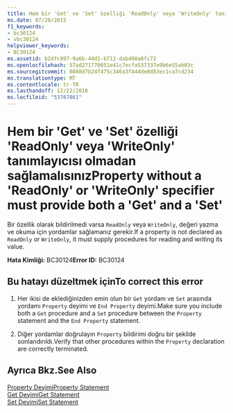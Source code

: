 ```yaml
---
title: Hem bir 'Get' ve 'Set' özelliği 'ReadOnly' veya 'WriteOnly' tanımlayıcısı olmadan sağlamalısınız
ms.date: 07/20/2015
f1_keywords:
- bc30124
- vbc30124
helpviewer_keywords:
- BC30124
ms.assetid: b24fc997-9a6b-44d1-b712-dab498a6fc72
ms.openlocfilehash: 57ad271770051e41c7ecfa537337e9b6e55ab03c
ms.sourcegitcommit: 0888d7b24f475c346a3f444de8d83ec1ca7cd234
ms.translationtype: MT
ms.contentlocale: tr-TR
ms.lasthandoff: 12/22/2018
ms.locfileid: "53767861"
---
```

# <a name="property-without-a-readonly-or-writeonly-specifier-must-provide-both-a-get-and-a-set"></a><span data-ttu-id="84481-102">Hem bir 'Get' ve 'Set' özelliği 'ReadOnly' veya 'WriteOnly' tanımlayıcısı olmadan sağlamalısınız</span><span class="sxs-lookup"><span data-stu-id="84481-102">Property without a 'ReadOnly' or 'WriteOnly' specifier must provide both a 'Get' and a 'Set'</span></span>
<span data-ttu-id="84481-103">Bir özellik olarak bildirilmedi varsa `ReadOnly` veya `WriteOnly`, değeri yazma ve okuma için yordamlar sağlamanız gerekir.</span><span class="sxs-lookup"><span data-stu-id="84481-103">If a property is not declared as `ReadOnly` or `WriteOnly`, it must supply procedures for reading and writing its value.</span></span>  
  
 <span data-ttu-id="84481-104">**Hata Kimliği:** BC30124</span><span class="sxs-lookup"><span data-stu-id="84481-104">**Error ID:** BC30124</span></span>  
  
## <a name="to-correct-this-error"></a><span data-ttu-id="84481-105">Bu hatayı düzeltmek için</span><span class="sxs-lookup"><span data-stu-id="84481-105">To correct this error</span></span>  
  
1.  <span data-ttu-id="84481-106">Her ikisi de eklediğinizden emin olun bir `Get` yordam ve `Set` arasında yordamı `Property` deyimi ve `End Property` deyimi.</span><span class="sxs-lookup"><span data-stu-id="84481-106">Make sure you include both a `Get` procedure and a `Set` procedure between the `Property` statement and the `End Property` statement.</span></span>  
  
2.  <span data-ttu-id="84481-107">Diğer yordamlar doğrulayın `Property` bildirimi doğru bir şekilde sonlandırıldı.</span><span class="sxs-lookup"><span data-stu-id="84481-107">Verify that other procedures within the `Property` declaration are correctly terminated.</span></span>  
  
## <a name="see-also"></a><span data-ttu-id="84481-108">Ayrıca Bkz.</span><span class="sxs-lookup"><span data-stu-id="84481-108">See Also</span></span>  
 [<span data-ttu-id="84481-109">Property Deyimi</span><span class="sxs-lookup"><span data-stu-id="84481-109">Property Statement</span></span>](../../visual-basic/language-reference/statements/property-statement.md)  
 [<span data-ttu-id="84481-110">Get Deyimi</span><span class="sxs-lookup"><span data-stu-id="84481-110">Get Statement</span></span>](../../visual-basic/language-reference/statements/get-statement.md)  
 [<span data-ttu-id="84481-111">Set Deyimi</span><span class="sxs-lookup"><span data-stu-id="84481-111">Set Statement</span></span>](../../visual-basic/language-reference/statements/set-statement.md)
